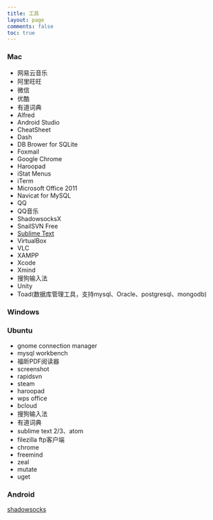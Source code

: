 ```yaml
---
title: 工具
layout: page
comments: false
toc: true
---
```



### Mac
* 网易云音乐
* 阿里旺旺
* 微信
* 优酷
* 有道词典
* Alfred
* Android Studio
* CheatSheet
* Dash
* DB Brower for SQLite
* Foxmail
* Google Chrome
* Haroopad
* iStat Menus
* iTerm
* Microsoft Office 2011
* Navicat for MySQL
* QQ
* QQ音乐
* ShadowsocksX
* SnailSVN Free
* [Sublime Text](http://www.kuqin.com/shuoit/20141111/343163.html)
* VirtualBox
* VLC
* XAMPP
* Xcode
* Xmind
* 搜狗输入法
* Unity
* Toad(数据库管理工具，支持mysql、Oracle、postgresql、mongodb)

### Windows


### Ubuntu
* gnome connection manager
* mysql workbench
* 福昕PDF阅读器
* screenshot
* rapidsvn
* steam
* haroopad
* wps office
* bcloud
* 搜狗输入法
* 有道词典
* sublime text 2/3、atom
* filezilla ftp客户端
* chrome
* freemind
* zeal
* mutate
* uget

### Android
[shadowsocks](https://github.com/shadowsocks/shadowsocks-android/releases/download/v3.3.0/shadowsocks-nightly-3.3.0.apk)
